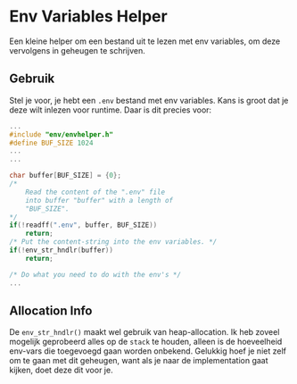 # Env Variables Helper
Een kleine helper om een bestand uit te lezen met env variables, om deze vervolgens in geheugen te schrijven.

## Gebruik
Stel je voor, je hebt een `.env` bestand met env variables. Kans is groot dat je deze wilt inlezen voor runtime. Daar is dit precies voor:

```C
...
#include "env/envhelper.h"
#define BUF_SIZE 1024
...
...

char buffer[BUF_SIZE] = {0};
/* 
    Read the content of the ".env" file
    into buffer "buffer" with a length of
    "BUF_SIZE". 
*/
if(!readff(".env", buffer, BUF_SIZE))
    return;
/* Put the content-string into the env variables. */
if(!env_str_hndlr(buffer))
    return;

/* Do what you need to do with the env's */
...
```  

## Allocation Info
De `env_str_hndlr()` maakt wel gebruik van heap-allocation. Ik heb zoveel mogelijk geprobeerd alles op de `stack` te houden, alleen is de hoeveelheid env-vars die toegevoegd gaan worden onbekend. Gelukkig hoef je niet zelf om te gaan met dit geheugen, want als je naar de implementation gaat kijken, doet deze dit voor je.